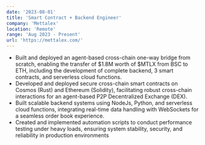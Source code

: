 ```yaml
---
date: '2023-08-01'
title: 'Smart Contract + Backend Engineer'
company: 'Mettalex'
location: 'Remote'
range: 'Aug 2023 - Present'
url: 'https://mettalex.com/'
---
```


- Built and deployed an agent-based cross-chain one-way bridge from scratch, enabling the transfer of $1.8M worth of $MTLX from BSC to ETH, including the development of complete backend, 3 smart contracts, and serverless cloud functions.
- Developed and deployed secure cross-chain smart contracts on Cosmos (Rust) and Ethereum (Solidity), facilitating robust cross-chain interactions for an agent-based P2P Decentralized Exchange (DEX).
- Built scalable backend systems using NodeJs, Python, and serverless cloud functions, integrating real-time data handling with WebSockets for a seamless order book experience.
- Created and implemented automation scripts to conduct performance testing under heavy loads, ensuring system stability, security, and reliability in production environments
